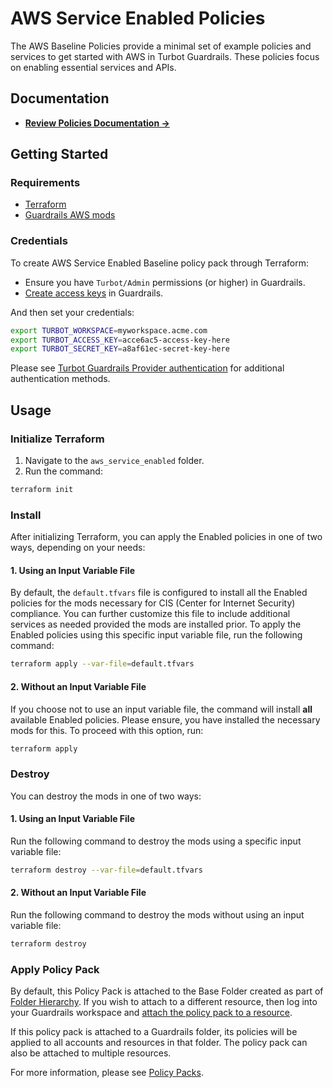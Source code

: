 # AWS Service Enabled Policies

The AWS Baseline Policies provide a minimal set of example policies and services to get started with AWS in Turbot Guardrails. These policies focus on enabling essential services and APIs.

## Documentation

- **[Review Policies Documentation →](https://hub.guardrails.turbot.com/mods/aws/policies)**

## Getting Started

### Requirements

- [Terraform](https://developer.hashicorp.com/terraform/install)
- [Guardrails AWS mods](../aws_mods/)

### Credentials

To create AWS Service Enabled Baseline policy pack through Terraform:

- Ensure you have `Turbot/Admin` permissions (or higher) in Guardrails.
- [Create access keys](https://turbot.com/guardrails/docs/guides/iam/access-keys#generate-a-new-guardrails-api-access-key) in Guardrails.

And then set your credentials:

```sh
export TURBOT_WORKSPACE=myworkspace.acme.com
export TURBOT_ACCESS_KEY=acce6ac5-access-key-here
export TURBOT_SECRET_KEY=a8af61ec-secret-key-here
```

Please see [Turbot Guardrails Provider authentication](https://registry.terraform.io/providers/turbot/turbot/latest/docs#authentication) for additional authentication methods.

## Usage

### Initialize Terraform

1. Navigate to the `aws_service_enabled` folder.
2. Run the command:

```sh
terraform init
```

### Install

After initializing Terraform, you can apply the Enabled policies in one of two ways, depending on your needs:

#### 1. Using an Input Variable File

By default, the `default.tfvars` file is configured to install all the Enabled policies for the mods necessary for CIS (Center for Internet Security) compliance. You can further customize this file to include additional services as needed provided the mods are installed prior. To apply the Enabled policies using this specific input variable file, run the following command:

```sh
terraform apply --var-file=default.tfvars 
```

#### 2. Without an Input Variable File

If you choose not to use an input variable file, the command will install **all** available Enabled policies. Please ensure, you have installed the necessary mods for this. To proceed with this option, run:

```sh
terraform apply
```

### Destroy 

You can destroy the mods in one of two ways:

#### 1. Using an Input Variable File

Run the following command to destroy the mods using a specific input variable file:

```sh
terraform destroy --var-file=default.tfvars
```

#### 2. Without an Input Variable File

Run the following command to destroy the mods without using an input variable file:

```sh
terraform destroy
```

### Apply Policy Pack

By default, this Policy Pack is attached to the Base Folder created as part of [Folder Hierarchy](../../guardrails/folder_hierarchy/). If you wish to attach to a different resource, then log into your Guardrails workspace and [attach the policy pack to a resource](https://turbot.com/guardrails/docs/guides/policy-packs#attach-a-policy-pack-to-a-resource).

If this policy pack is attached to a Guardrails folder, its policies will be applied to all accounts and resources in that folder. The policy pack can also be attached to multiple resources.

For more information, please see [Policy Packs](https://turbot.com/guardrails/docs/concepts/policy-packs).
